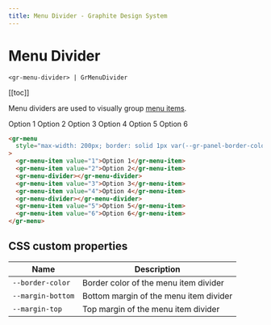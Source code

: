 ```yaml
---
title: Menu Divider - Graphite Design System
---
```


# Menu Divider

`<gr-menu-divider> | GrMenuDivider`

[[toc]]

<p class="intro">Menu dividers are used to visually group <a href="/components/menu-item">menu items</a>.</p>

<div class="example-block">
  <gr-menu style="max-width: 200px; border: solid 1px var(--gr-panel-border-color); border-radius: var(--gr-border-radius-medium);">
    <gr-menu-item value="1">Option 1</gr-menu-item>
    <gr-menu-item value="2">Option 2</gr-menu-item>
    <gr-menu-divider></gr-menu-divider>
    <gr-menu-item value="3">Option 3</gr-menu-item>
    <gr-menu-item value="4">Option 4</gr-menu-item>
    <gr-menu-divider></gr-menu-divider>
    <gr-menu-item value="5">Option 5</gr-menu-item>
    <gr-menu-item value="6">Option 6</gr-menu-item>
  </gr-menu>
</div>

```html
<gr-menu
  style="max-width: 200px; border: solid 1px var(--gr-panel-border-color); border-radius: var(--gr-border-radius-medium);"
>
  <gr-menu-item value="1">Option 1</gr-menu-item>
  <gr-menu-item value="2">Option 2</gr-menu-item>
  <gr-menu-divider></gr-menu-divider>
  <gr-menu-item value="3">Option 3</gr-menu-item>
  <gr-menu-item value="4">Option 4</gr-menu-item>
  <gr-menu-divider></gr-menu-divider>
  <gr-menu-item value="5">Option 5</gr-menu-item>
  <gr-menu-item value="6">Option 6</gr-menu-item>
</gr-menu>
```

## CSS custom properties

| Name              | Description                            |
| ----------------- | -------------------------------------- |
| `--border-color`  | Border color of the menu item divider  |
| `--margin-bottom` | Bottom margin of the menu item divider |
| `--margin-top`    | Top margin of the menu item divider    |
